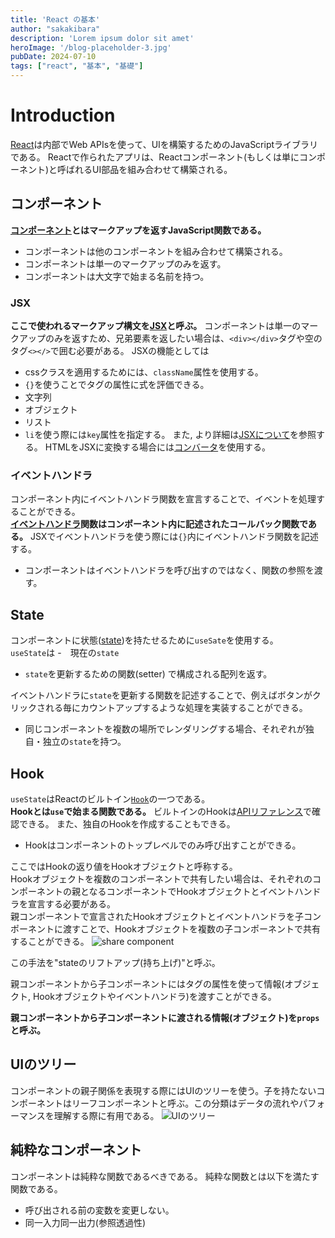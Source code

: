```yaml
---
title: 'React の基本'
author: "sakakibara"
description: 'Lorem ipsum dolor sit amet'
heroImage: '/blog-placeholder-3.jpg'
pubDate: 2024-07-10
tags: ["react", "基本", "基礎"]
---
```


# Introduction
[React](https://ja.react.dev/learn)は内部でWeb APIsを使って、UIを構築するためのJavaScriptライブラリである。
Reactで作られたアプリは、Reactコンポーネント(もしくは単にコンポーネント)と呼ばれるUI部品を組み合わせて構築される。

## コンポーネント
**[コンポーネント](https://ja.react.dev/learn/your-first-component#defining-a-component)とはマークアップを返すJavaScript関数である。**
- コンポーネントは他のコンポーネントを組み合わせて構築される。
- コンポーネントは単一のマークアップのみを返す。
- コンポーネントは大文字で始まる名前を持つ。

### JSX
**ここで使われるマークアップ構文を[JSX](https://ja.react.dev/learn/writing-markup-with-jsx#jsx-putting-markup-into-javascript)と呼ぶ。**
コンポーネントは単一のマークアップのみを返すため、兄弟要素を返したい場合は、`<div></div>`タグや空のタグ`<></>`で囲む必要がある。
JSXの機能としては

- cssクラスを適用するためには、`className`属性を使用する。
- `{}`を使うことでタグの属性に式を評価できる。
 - 文字列
 - オブジェクト
 - リスト
- `li`を使う際には`key`属性を指定する。
また, より詳細は[JSXについて](../jsx.md)を参照する。
HTMLをJSXに変換する場合には[コンバータ](https://transform.tools/html-to-jsx)を使用する。

### イベントハンドラ
コンポーネント内にイベントハンドラ関数を宣言することで、イベントを処理することができる。  
**[イベントハンドラ](https://ja.react.dev/learn/adding-interactivity#responding-to-events)関数はコンポーネント内に記述されたコールバック関数である。**
JSXでイベントハンドラを使う際には`{}`内にイベントハンドラ関数を記述する。  
- コンポーネントはイベントハンドラを呼び出すのではなく、関数の参照を渡す。


## State
コンポーネントに状態([state](https://ja.react.dev/learn/state-a-components-memory))を持たせるために`useSate`を使用する。  
`useState`は
-　現在の`state`
- `state`を更新するための関数(setter)
で構成される配列を返す。

イベントハンドラに`state`を更新する関数を記述することで、例えばボタンがクリックされる毎にカウントアップするような処理を実装することができる。

- 同じコンポーネントを複数の場所でレンダリングする場合、それぞれが独自・独立の`state`を持つ。

## Hook
`useState`はReactのビルトイン[`Hook`](https://ja.react.dev/learn/state-a-components-memory#meet-your-first-hook)の一つである。  
**Hookとは`use`で始まる関数である。**
ビルトインのHookは[APIリファレンス](https://ja.react.dev/reference/react)で確認できる。
また、独自のHookを作成することもできる。

- Hookはコンポーネントのトップレベルでのみ呼び出すことができる。

ここではHookの返り値をHookオブジェクトと呼称する。  
Hookオブジェクトを複数のコンポーネントで共有したい場合は、それぞれのコンポーネントの親となるコンポーネントでHookオブジェクトとイベントハンドラを宣言する必要がある。  
親コンポーネントで宣言されたHookオブジェクトとイベントハンドラを子コンポーネントに渡すことで、Hookオブジェクトを複数の子コンポーネントで共有することができる。
![share component](https://ja.react.dev/_next/image?url=%2Fimages%2Fdocs%2Fdiagrams%2Fsharing_data_parent_clicked.dark.png&w=640&q=75)

この手法を"stateのリフトアップ(持ち上げ)"と呼ぶ。

親コンポーネントから子コンポーネントにはタグの属性を使って情報(オブジェクト, Hookオブジェクトやイベントハンドラ)を渡すことができる。  

**親コンポーネントから子コンポーネントに渡される情報(オブジェクト)を`props`と呼ぶ。**

## UIのツリー
コンポーネントの親子関係を表現する際にはUIのツリーを使う。子を持たないコンポーネントはリーフコンポーネントと呼ぶ。この分類はデータの流れやパフォーマンスを理解する際に有用である。
![UIのツリー](https://ja.react.dev/_next/image?url=%2Fimages%2Fdocs%2Fdiagrams%2Fgeneric_render_tree.dark.png&w=640&q=75)

## 純粋なコンポーネント
コンポーネントは純粋な関数であるべきである。
純粋な関数とは以下を満たす関数である。
- 呼び出される前の変数を変更しない。
- 同一入力同一出力(参照透過性)

